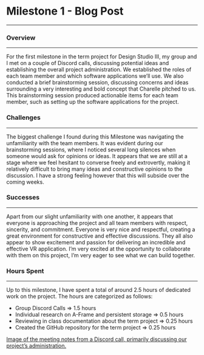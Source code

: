 # Milestone 1 - Blog Post

---

### Overview

---

For the first milestone in the term project for Design Studio III, my group and I met on a couple of Discord calls, discussing potential ideas and establishing the overall project administration. We established the roles of each team member and which software applications we’ll use. We also conducted a brief brainstorming session, discussing concerns and ideas surrounding a very interesting and bold concept that Charelle pitched to us. This brainstorming session produced actionable items for each team member, such as setting up the software applications for the project.

### Challenges

---

The biggest challenge I found during this Milestone was navigating the unfamiliarity with the team members. It was evident during our brainstorming sessions, where I noticed several long silences when someone would ask for opinions or ideas. It appears that we are still at a stage where we feel hesitant to converse freely and extrovertly, making it relatively difficult to bring many ideas and constructive opinions to the discussion. I have a strong feeling however that this will subside over the coming weeks.

### Successes

---

Apart from our slight unfamiliarity with one another, it appears that everyone is approaching the project and all team members with respect, sincerity, and commitment. Everyone is very nice and respectful, creating a great environment for constructive and effective discussions. They all also appear to show excitement and passion for delivering an incredible and effective VR application. I’m very excited at the opportunity to collaborate with them on this project, I’m very eager to see what we can build together.

### Hours Spent

---

Up to this milestone, I have spent a total of around 2.5 hours of dedicated work on the project. The hours are categorized as follows:

- Group Discord Calls ⇒ 1.5 hours
- Individual research on A-Frame and persistent storage ⇒ 0.5 hours
- Reviewing in class documentation about the term project ⇒ 0.25 hours
- Created the GitHub repository for the term project ⇒ 0.25 hours

[Image of the meeting notes from a Discord call, primarily discussing our project’s administration.](/assets/M1_image.png)
